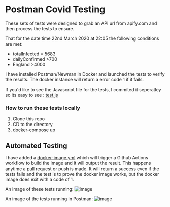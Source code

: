 # Postman Covid Testing

These sets of tests were designed to grab an API url from apify.com and then process the tests to ensure. 

That for the date time 22nd March 2020 at 22:05 the following conditions are met:
- totalInfected = 5683
- dailyConfirmed >700
- England >4000
 
I have installed Postman/Newman in Docker and launched the tests to verify the results. The docker instance will return a error code 1 if it fails.

If you'd like to see the Javascript file for the tests, I commited it seperatley so its easy to see : [test.js](https://github.com/JamesWilson19947/postman-covid-tests/blob/main/test.js)

### How to run these tests locally
1. Clone this repo
2. CD to the directory
3. docker-compose up

## Automated Testing
I have added a [docker-image.yml](https://github.com/JamesWilson19947/postman-covid-tests/blob/main/.github/workflows/docker-image.yml) which will trigger a Github Actions workflow to build the image and it will output the result. This happens anytime a pull request or push is made. It will return a success even if the tests fails and the test is to prove the docker image works, but the docker image does exit with a code of 1. 

An image of these tests running:
![image](https://user-images.githubusercontent.com/15872012/139706351-69117bbf-a037-43af-913c-560a9c0fbdf6.png)

An image of the tests running in Postman:
![image](https://user-images.githubusercontent.com/15872012/139706437-9531016b-b965-4b1f-acff-cc1b3106cd0f.png)


